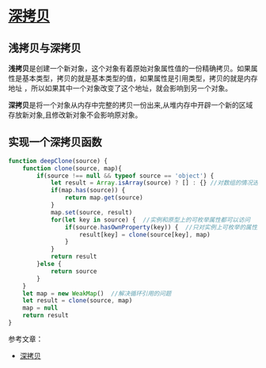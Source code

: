 # [深拷贝](https://github.com/Twlig/issuesBlog/issues/90)

## 浅拷贝与深拷贝


**浅拷贝**是创建一个新对象，这个对象有着原始对象属性值的一份精确拷贝。如果属性是基本类型，拷贝的就是基本类型的值，如果属性是引用类型，拷贝的就是内存地址 ，所以如果其中一个对象改变了这个地址，就会影响到另一个对象。


**深拷贝**是将一个对象从内存中完整的拷贝一份出来,从堆内存中开辟一个新的区域存放新对象,且修改新对象不会影响原对象。

## 实现一个深拷贝函数
```javascript
function deepClone(source) {
    function clone(source, map){
        if(source !== null && typeof source == 'object') {
            let result = Array.isArray(source) ? [] : {} //对数组的情况进行考虑
            if(map.has(source)) {
                return map.get(source)
            }
            map.set(source, result)
            for(let key in source) {  //实例和原型上的可枚举属性都可以访问
                if(source.hasOwnProperty(key)) {  //只对实例上可枚举的属性进行拷贝
                    result[key] = clone(source[key], map)
                }
            }
            return result
        }else {
            return source
        }
    }
    let map = new WeakMap()  //解决循环引用的问题
    let result = clone(source, map)
    map = null
    return result
}
```
参考文章：
- [深拷贝](https://juejin.cn/post/6896637675492065287?share_token=9846ed52-396a-491b-872d-706fe582d830#heading-0)